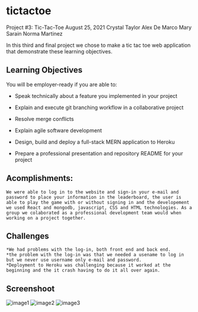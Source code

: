 # tictactoe
Project #3: Tic-Tac-Toe
August 25, 2021 
Crystal Taylor
Alex De Marco
Mary Sarain
Norma Martinez

In this third and final project we chose to make a tic tac toe web application that demonstrate these learning objectives.

## Learning Objectives

You will be employer-ready if you are able to:

* Speak technically about a feature you implemented in your project

* Explain and execute git branching workflow in a collaborative project

* Resolve merge conflicts

* Explain agile software development

* Design, build and deploy a full-stack MERN application to Heroku

* Prepare a professional presentation and repository README for your project

## Acomplishments:

    We were able to log in to the website and sign-in your e-mail and password to place your information in the leaderboard, the user is able to play the game with or without signing in and the developement we used React and mongodb, javascript, CSS and HTML technologies. As a group we colaborated as a professional development team would when working on a project together.

## Challenges

    *We had problems with the log-in, both front end and back end.
    *the problem with the log-in was that we needed a usename to log in but we never use username only e-mail and password.
    *Deployment to Heroku was challenging because it worked at the beginning and the it crash having to do it all over again.

## Screenshoot

![image1](https://user-images.githubusercontent.com/78131360/130884560-40dd4364-2501-4e5e-8413-e42a6153a103.png)
![image2](https://user-images.githubusercontent.com/78131360/130884563-314941b9-9d31-446b-879d-ef4d1abf23e0.png)
![image3](https://user-images.githubusercontent.com/78131360/130884565-d82c0e39-9108-437f-a3b5-08557d07c7d7.png)

